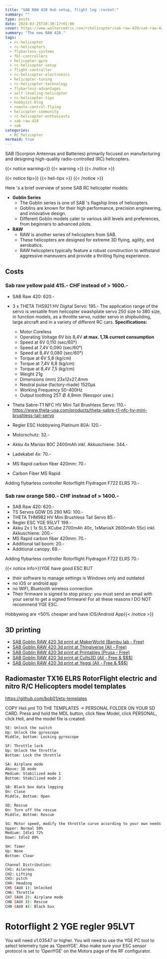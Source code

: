 ```yaml
---
title: "SAB RAW 420 Hub setup, flight log :rocket:"
summary: ""
type: posts
date: 2024-03-25T10:30:17+01:00
cover: https://www.waltercedric.com/rchelicopter/sab-raw-420/sab-raw-420.webp
summary: "The new RAW 420."
tags:
  - rc-helicopter
  - rc-helicopters
  - flybarless-systems
  - fbl-controllers
  - helicopter-gyro
  - rc-helicopter-setup
  - flight-controller
  - rc-helicopter-electronics
  - helicopter-tuning
  - rc-helicopter-technology
  - flybarless-advantages
  - self-leveling-helicopter
  - rc-helicopter-tips
  - hobbyist-blog
  - remote-control-flying
  - helicopter-community
  - rc-helicopter-enthusiasts
  - sab-raw-420
  - sab
categories:
  - RC helicopter
mermaid: true
---
```

SAB (Scorpion Antennas and Batteries) primarily focused on manufacturing and designing high-quality radio-controlled (RC) helicopters.

{{< notice warning>}}
{{< warning >}}
{{< /notice >}}

{{< notice tip>}}
{{< heli-tips >}}
{{< /notice >}}

Here 's a brief overview of some SAB RC helicopter models:
* **Goblin Series**
  * The Goblin series is one of SAB 's flagship lines of helicopters.
  * Goblins are known for their high performance, precision engineering, and innovative design.
  * Different Goblin models cater to various skill levels and preferences, from beginners to advanced pilots.
* **RAW**
  * RAW is another series of helicopters from SAB.
  * These helicopters are designed for extreme 3D flying, agility, and aerobatics.
  * RAW helicopters typically feature a robust construction to withstand aggressive maneuvers and provide a thrilling flying experience.

## Costs
### Sab raw yellow paid 415.- CHF instead of > 1600.-
* SAB Raw 420: 620.-
* 3 x THETA THS921 HV Digital Servo: 195.-
The application range of the servo is versatile from helicopter swashplate servo 250 size to 380 size, in function models, as a throttle servo, rudder servo in shipbuilding, large aircraft and in a variety of different RC cars.
**Specifications:**
  * Motor 	 Coreless
  * Operating Voltage 6V bis 8,4V
 **at max. 1,7A current consumption**
  * Speed at 6V	 0,110 (sec/60°)
  * Speed at 7,4V	 0,090 (sec/60°)
  * Speed at 8,4V	 0,080 (sec/60°)
  * Torque at 6V 5,8 (kg/cm)
  * Torque at 7,4V	 6,8 (kg/cm)
  * Torque at 8,4V	 7,5 (kg/cm)
  * Weight 	 21g
  * Dimensions (mm)	 23x12x27,4mm
  * Neutral pulse (factory-made)	 1520µs
  * Working Frequency	 50-400Hz
  * Output toothing	 25T Ø 4,9mm  (Nexspor usw.)


* Theta Sabre-T1 NFC HV Mini Tail Brushless Servo: 110.- https://www.theta-usa.com/products/theta-sabre-t1-nfc-hv-mini-brushless-tail-servo
* Regler ESC Hobbywing Platinum 80A: 120.-
* Motorschutz: 32.-
* Akku 4x Maniax 80C 2400mAh inkl. Akkuschiene: 344.-
* Ladekabel 4x: 70.-
* MS Rapid carbon fiber 420mm: 70.-
* Carbon Fiber MS Rapid

Adding flybarless controller Rotorflight Flydragon F722 ELRS  70.-

### Sab raw orange 580.- CHF instead of > 1400.-
* SAB Raw 420: 620.-
* TS Servos GDW DS 290 MG:  100.-
* THETA THM982 HV Mini Brushless Tail Servo  85.-
* Regler ESC YGE 95LVT 199.-
* Akku 2x ( 1x SLS XCube 2700mAh 40c, 1xManiaX 2600mAh 55c) inkl. Akkuschiene: 200.-
* MS Rapid carbon fiber 420mm: 70.-
* Additional tail boom: 20.-
* Additional canopy: 69.-

Adding flybarless controller Rotorflight Flydragon F722 ELRS  70.-

{{< notice info>}}YGE have good ESC BUT
* their software to manage settings is Windows only and outdated
* no iOS or android app
* no WIFI, Bluetooth wireless connection
* Their firmware is signed to stop piracy: you must send an email with your serial to get a signed firmware!
For all these reasons I DO NOT recommend YGE ESC.

Hobbywing are <50% cheaper and have iOS/Android App{{< /notice >}}

## 3D printing
* [SAB Goblin RAW 420 3d print at MakerWorld (Bambu lab - Free)](https://makerworld.com/en/models/search?keyword=sab+420&categories=304)
* [SAB Goblin RAW 420 3d print at Thingiverse (All - Free)](https://www.thingiverse.com/search?q=sab+420)
* [SAB Goblin RAW 420 3d print at Printables (Prusa - Free)](https://www.printables.com/search/models?q=sab%20420)
* [SAB Goblin RAW 420 3d print at Cults3D (All - Free & $$$)](https://cults3d.com/en/search?q=sab+420)
* [SAB Goblin RAW 420 3d print at Yeggi (All - Free & $$$)](https://www.yeggi.com/q/sab+420/)


## Radiomaster TX16 ELRS RotorFlight electric and nitro R/C Helicopters model templates

https://github.com/bob01/etx-templates

COPY Heli.yml TO THE TEMPLATES -> PERSONAL FOLDER ON YOUR SD CARD. Press and hold the MDL button, click New Model, click PERSONAL, click Heli, and the model file is created.



```bash
SE: Unlock the switch
Up: Unlock the gyroscope
Middle, bottom: Locking gyroscope

SF: Throttle lock
Up: Unlock the throttle
Bottom: Lock the throttle

SA: Airplane mode
Above: 3D mode
Medium: Stabilized mode 1
Bottom: Stabilized mode 2

SB: Black box data logging
On: Close
Middle, Bottom: Open

SD: Rescue
On: Turn off the rescue
Middle, Bottom: Rescue

SG: Motor speed, modify the throttle curve according to your own needs
Upper: Normal 50%
Medium: Idle1 72%
Down: Idle2 80%

SH: Timer
Up: None
Bottom: Clear

Channel Distribution:
CH1: Ailerons
CH2: Lifting
CH3: pitch
CH4: Heading
CH5 (AUX 1): Unlocked
CH6: Throttle
CH7 (AUX 2): Airplane mode
CH8 (AUX 3): Rescue
CH9 (AUX 4): Black box
```

# Rotorflight 2 YGE regler 95LVT
You will need v1.03547 or higher. You will need to use the YGE PC tool to select telemetry type as ‘OpenYGE’.  Also make sure your ESC sensor protocol is set to ‘OpenYGE’ on the Motors page of the RF configurator.
